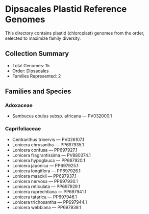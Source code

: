 # Dipsacales Plastid Reference Genomes

This directory contains plastid (chloroplast) genomes from the order, selected to maximize family diversity.

## Collection Summary

- Total Genomes: 15
- Order: Dipsacales
- Families Represented: 2

## Families and Species

### Adoxaceae
- Sambucus ebulus subsp. africana — PV032000.1

### Caprifoliaceae
- Centranthus trinervis — PV026107.1
- Lonicera chrysantha — PP697935.1
- Lonicera confusa — PP697927.1
- Lonicera fragrantissima — PV880074.1
- Lonicera hypoglauca — PP697920.1
- Lonicera japonica — PP697925.1
- Lonicera longiflora — PP697926.1
- Lonicera maackii — PP697937.1
- Lonicera nervosa — PP697930.1
- Lonicera reticulata — PP697929.1
- Lonicera ruprechtiana — PP697941.1
- Lonicera tatarica — PP697946.1
- Lonicera trichosantha — PP697944.1
- Lonicera webbiana — PP697939.1

